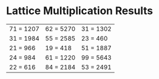 # Lattice Multiplication Results

|   |   |   |
|---|---|---|
| 71 = 1207 | 62 = 5270 | 31 = 1302 |
| 31 = 1984 | 55 = 2585 | 23 = 460 |
| 21 = 966 | 19 = 418 | 51 = 1887 |
| 24 = 984 | 61 = 1220 | 99 = 5643 |
| 22 = 616 | 84 = 2184 | 53 = 2491 |
